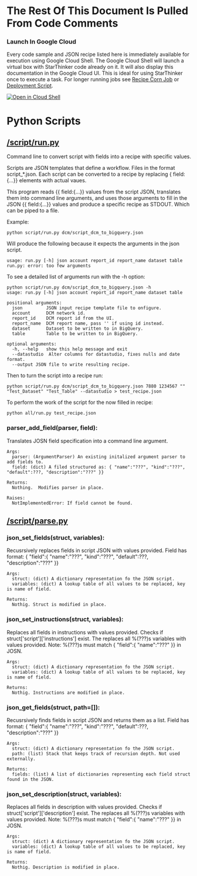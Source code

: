 # The Rest Of This Document Is Pulled From Code Comments

### Launch In Google Cloud

Every code sample and JSON recipe listed here is immediately available for execution using Google Cloud Shell.  The Google Cloud Shell will launch a virtual box with StarThinker code already on it.  It will also display this documentation in the Google Cloud UI.  This is ideal for using StarThinker once to execute a task.  For longer running jobs see [Recipe Corn Job](/cron/README.md) or [Deployment Script](/deploy/README.md).

[![Open in Cloud Shell](http://gstatic.com/cloudssh/images/open-btn.svg)](https://console.cloud.google.com/cloudshell/editor?cloudshell_git_repo=https%3A%2F%2Fgithub.com%2Fgoogle%2Fstarthinker&cloudshell_print=LAUNCH_RECIPE.txt&cloudshell_tutorial=script%2FREADME.md)


# Python Scripts


## [/script/run.py](/script/run.py)

Command line to convert script with fields into a recipe with specific values.

Scripts are JSON templates that define a workflow.  Files in the format script_*.json.
Each script can be converted to a recipe by replacing { field:{...}} elements with
actual vaues.

This program reads {{ field:{...}} values from the script JSON, translates them into 
command line arguments, and uses those arguments to fill in the JSON {{ field:{...}} values
and produce a specific recipe as STDOUT.  Which can be piped to a file.

Example:

  `python script/run.py dcm/script_dcm_to_bigquery.json`

  Will produce the following because it expects the arguments in the json script.

  ```
  usage: run.py [-h] json account report_id report_name dataset table
  run.py: error: too few arguments
  ```

  To see a detailed list of arguments run with the -h option:

  ```
  python script/run.py dcm/script_dcm_to_bigquery.json -h
  usage: run.py [-h] json account report_id report_name dataset table
  
  positional arguments:
    json         JSON input recipe template file to onfigure.
    account      DCM network id.
    report_id    DCM report id from the UI.
    report_name  DCM report name, pass '' if using id instead.
    dataset      Dataset to be written to in BigQuery.
    table        Table to be written to in BigQuery.
  
  optional arguments:
    -h, --help   show this help message and exit
    --datastudio  Alter columns for datastudio, fixes nulls and date format.
    --output JSON file to write resulting recipe.
  ```

  Then to turn the script into a recipe run:

  `python script/run.py dcm/script_dcm_to_bigquery.json 7880 1234567 "" "Test_Dataset" "Test_Table" --datastudio > test_recipe.json`

  To perform the work of the script for the now filled in recipe:
 
  `python all/run.py test_recipe.json`




### parser_add_field(parser, field):


  Translates JOSN field specification into a command line argument.

    Args:
      parser: (ArgumentParser) An existing initalized argument parser to add fields to.
      field: (dict) A filed structured as: { "name":"???", "kind":"???", "default":???, "description":"???" }}

    Returns:
      Nothing.  Modifies parser in place.

    Raises:
      NotImplementedError: If field cannot be found.

  

## [/script/parse.py](/script/parse.py)



### json_set_fields(struct, variables):


  Recusrsively replaces fields in script JSON with values provided.
     Field has format: { "field":{ "name":"???", "kind":"???", "default":???, "description":"???" }}

    Args:
      struct: (dict) A dictionary representation fo the JSON script.
      variables: (dict) A lookup table of all values to be replaced, key is name of field.

    Returns:
      Nothig. Struct is modified in place.

  


### json_set_instructions(struct, variables):


  Replaces all fields in instructions with values provided.
     Checks if struct['script']['instructions'] exist.  The replaces all %(???)s variables
     with values provided.  Note: %(???)s must match { "field":{ "name":"???" }} in JOSN.

    Args:
      struct: (dict) A dictionary representation fo the JSON script.
      variables: (dict) A lookup table of all values to be replaced, key is name of field.

    Returns:
      Nothig. Instructions are modified in place.

  


### json_get_fields(struct, path=[]):


  Recusrsively finds fields in script JSON and returns them as a list.
     Field has format: { "field":{ "name":"???", "kind":"???", "default":???, "description":"???" }}

    Args:
      struct: (dict) A dictionary representation fo the JSON script.
      path: (list) Stack that keeps track of recursion depth. Not used externally.

    Returns:
      fields: (list) A list of dictionaries representing each field struct found in the JSON.

  


### json_set_description(struct, variables):


  Replaces all fields in description with values provided.
     Checks if struct['script']['description'] exist.  The replaces all %(???)s variables
     with values provided.  Note: %(???)s must match { "field":{ "name":"???" }} in JOSN.

    Args:
      struct: (dict) A dictionary representation fo the JSON script.
      variables: (dict) A lookup table of all values to be replaced, key is name of field.

    Returns:
      Nothig. Description is modified in place.

  
